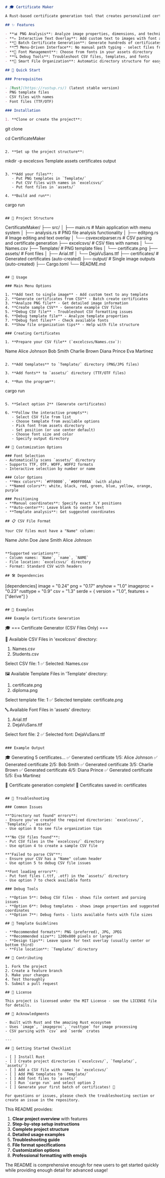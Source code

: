 ```markdown
# 🎓 Certificate Maker

A Rust-based certificate generation tool that creates personalized certificates by overlaying names from CSV files onto PNG templates with customizable fonts, colors, and positioning.

## ✨ Features

- **📊 PNG Analysis**: Analyze image properties, dimensions, and technical details
- **✏️ Interactive Text Overlay**: Add custom text to images with font and color selection
- **🎯 Batch Certificate Generation**: Generate hundreds of certificates from CSV name lists
- **🗂️ Menu-Driven Interface**: No manual path typing - select files from organized directories
- **🎨 Font Management**: Choose from fonts in your assets directory
- **🔍 Debug Tools**: Troubleshoot CSV files, templates, and fonts
- **📁 Smart File Organization**: Automatic directory structure for easy management

## 🚀 Quick Start

### Prerequisites

- [Rust](https://rustup.rs/) (latest stable version)
- PNG template files
- CSV files with names
- Font files (TTF/OTF)

### Installation

1. **Clone or create the project**:
```
git clone



cd CertificateMaker
```

2. **Set up the project structure**:
```
mkdir -p excelcsvs Template assets certificates output
```

3. **Add your files**:
   - Put PNG templates in `Template/`
   - Put CSV files with names in `excelcsvs/`
   - Put font files in `assets/`

4. **Build and run**:
```
cargo run
```

## 📁 Project Structure

```
CertificateMaker/
├── src/
│   ├── main.rs              # Main application with menu system
│   ├── analysis.rs          # PNG file analysis functionality
│   ├── editpng.rs          # Image editing and text overlay
│   └── csvexcelparser.rs   # CSV parsing and certificate generation
├── excelcsvs/              # CSV files with names
│   └── Names.csv
├── Template/               # PNG template files
│   └── certificate.png
├── assets/                 # Font files
│   ├── Arial.ttf
│   └── DejaVuSans.ttf
├── certificates/           # Generated certificates (auto-created)
├── output/                 # Single image outputs (auto-created)
├── Cargo.toml
└── README.md

```

## 🎯 Usage

### Main Menu Options

1. **Add text to single image** - Add custom text to any template
2. **Generate certificates from CSV** - Batch create certificates
3. **Analyze PNG file** - Get detailed image information
4. **Create sample CSV** - Generate example CSV files
5. **Debug CSV file** - Troubleshoot CSV formatting issues
6. **Debug template file** - Analyze template properties
7. **Debug font files** - Check available fonts
8. **Show file organization tips** - Help with file structure

### Creating Certificates

1. **Prepare your CSV file** (`excelcsvs/Names.csv`):
```
Name
Alice Johnson
Bob Smith
Charlie Brown
Diana Prince
Eva Martinez
```

2. **Add templates** to `Template/` directory (PNG/JPG files)

3. **Add fonts** to `assets/` directory (TTF/OTF files)

4. **Run the program**:
```
cargo run
```

5. **Select option 2** (Generate certificates)

6. **Follow the interactive prompts**:
   - Select CSV file from list
   - Choose template from available options
   - Pick font from assets directory
   - Set position (or use center default)
   - Choose font size and color
   - Specify output directory

## 🎨 Customization Options

### Font Selection
- Automatically scans `assets/` directory
- Supports TTF, OTF, WOFF, WOFF2 formats
- Interactive selection by number or name

### Color Options
- **Hex colors**: `#FF0000`, `#00FF00AA` (with alpha)
- **Named colors**: white, black, red, green, blue, yellow, orange, purple

### Positioning
- **Manual coordinates**: Specify exact X,Y positions
- **Auto-center**: Leave blank to center text
- **Template analysis**: Get suggested coordinates

## 📋 CSV File Format

Your CSV files must have a "Name" column:

```
Name
John Doe
Jane Smith
Alice Johnson
```

**Supported variations**:
- Column names: `Name`, `name`, `NAME`
- File location: `excelcsvs/` directory
- Format: Standard CSV with headers

## 🛠️ Dependencies

```
[dependencies]
image = "0.24"
png = "0.17"
anyhow = "1.0"
imageproc = "0.23"
rusttype = "0.9"
csv = "1.3"
serde = { version = "1.0", features = ["derive"] }
```

## 🎯 Examples

### Example Certificate Generation
```
🎓 === Certificate Generator (CSV Files Only) ===

📄 Available CSV Files in 'excelcsvs' directory:
  1. Names.csv
  2. Students.csv

Select CSV file: 1
✅ Selected: Names.csv

🖼️ Available Template Files in 'Template' directory:
  1. certificate.png
  2. diploma.png

Select template file: 1
✅ Selected template: certificate.png

🔤 Available Font Files in 'assets' directory:
  1. Arial.ttf
  2. DejaVuSans.ttf

Select font file: 2
✅ Selected font: DejaVuSans.ttf
```

### Example Output
```
🎓 Generating 5 certificates...
✅ Generated certificate 1/5: Alice Johnson
✅ Generated certificate 2/5: Bob Smith
✅ Generated certificate 3/5: Charlie Brown
✅ Generated certificate 4/5: Diana Prince
✅ Generated certificate 5/5: Eva Martinez

🎉 Certificate generation complete!
📁 Certificates saved in: certificates
```

## 🔧 Troubleshooting

### Common Issues

**"Directory not found" errors**:
- Ensure you've created the required directories: `excelcsvs/`, `Template/`, `assets/`
- Use option 8 to see file organization tips

**"No CSV files found"**:
- Put CSV files in the `excelcsvs/` directory
- Use option 4 to create a sample CSV file

**"Failed to parse CSV"**:
- Ensure your CSV has a "Name" column header
- Use option 5 to debug CSV file issues

**Font loading errors**:
- Put font files (.ttf, .otf) in the `assets/` directory
- Use option 7 to check available fonts

### Debug Tools

- **Option 5**: Debug CSV files - shows file content and parsing issues
- **Option 6**: Debug templates - shows image properties and suggested coordinates  
- **Option 7**: Debug fonts - lists available fonts with file sizes

## 🎨 Template Guidelines

- **Recommended formats**: PNG (preferred), JPG, JPEG
- **Recommended size**: 1200x800 pixels or larger
- **Design tips**: Leave space for text overlay (usually center or bottom third)
- **File location**: `Template/` directory

## 🤝 Contributing

1. Fork the project
2. Create a feature branch
3. Make your changes
4. Test thoroughly
5. Submit a pull request

## 📄 License

This project is licensed under the MIT License - see the LICENSE file for details.

## 🙏 Acknowledgments

- Built with Rust and the amazing Rust ecosystem
- Uses `image`, `imageproc`, `rusttype` for image processing
- CSV parsing with `csv` and `serde` crates

---

## 🚀 Getting Started Checklist

- [ ] Install Rust
- [ ] Create project directories (`excelcsvs/`, `Template/`, `assets/`)
- [ ] Add a CSV file with names to `excelcsvs/`
- [ ] Add PNG templates to `Template/`
- [ ] Add font files to `assets/`
- [ ] Run `cargo run` and select option 2
- [ ] Generate your first batch of certificates! 🎉

For questions or issues, please check the troubleshooting section or create an issue in the repository.
```

This README provides:

1. **Clear project overview** with features
2. **Step-by-step setup instructions**
3. **Complete project structure**
4. **Detailed usage examples**
5. **Troubleshooting guide**
6. **File format specifications**
7. **Customization options**
8. **Professional formatting with emojis**

The README is comprehensive enough for new users to get started quickly while providing enough detail for advanced usage!
